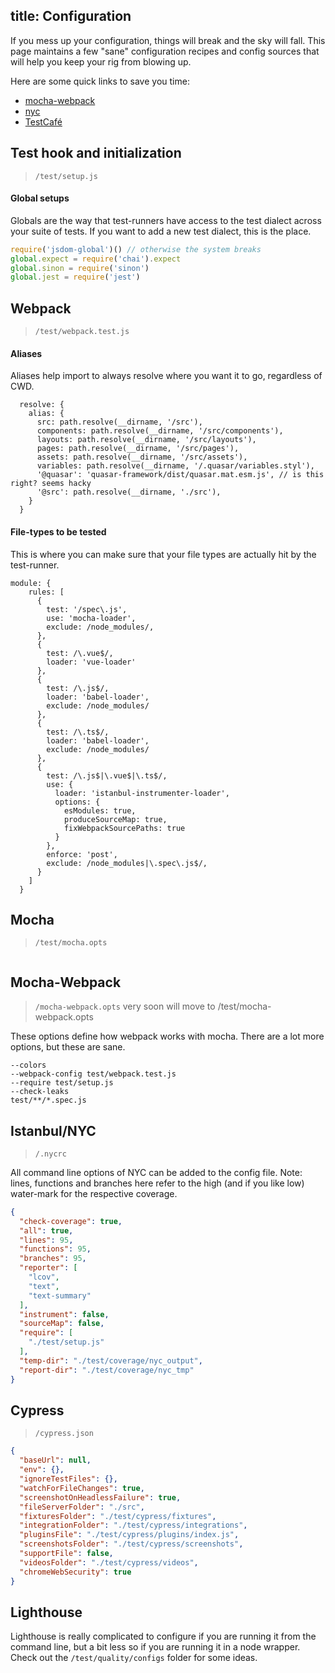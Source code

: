 title: Configuration
---

If you mess up your configuration, things will break and the sky will fall. This page maintains a few "sane" configuration recipes and config sources that will help you keep your rig from blowing up. 

Here are some quick links to save you time:
- [mocha-webpack](http://zinserjan.github.io/mocha-webpack/docs/installation/cli-usage.html)
- [nyc]()
- [TestCafé](https://github.com/DevExpress/testcafe)


## Test hook and initialization
> `/test/setup.js`

#### Global setups
Globals are the way that test-runners have access to the test dialect across your suite of tests. If you want to add a new test dialect, this is the place.

```js
require('jsdom-global')() // otherwise the system breaks
global.expect = require('chai').expect
global.sinon = require('sinon')
global.jest = require('jest')
```

## Webpack
> `/test/webpack.test.js`


#### Aliases
Aliases help import to always resolve where you want it to go, regardless of CWD. 
```
  resolve: {
    alias: {
      src: path.resolve(__dirname, '/src'),
      components: path.resolve(__dirname, '/src/components'),
      layouts: path.resolve(__dirname, '/src/layouts'),
      pages: path.resolve(__dirname, '/src/pages'),
      assets: path.resolve(__dirname, '/src/assets'),
      variables: path.resolve(__dirname, '/.quasar/variables.styl'),
      '@quasar': 'quasar-framework/dist/quasar.mat.esm.js', // is this right? seems hacky
      '@src': path.resolve(__dirname, './src'),
    }
  }
```

#### File-types to be tested
This is where you can make sure that your file types are actually hit by the test-runner.
```
module: {
    rules: [
      {
        test: '/spec\.js',
        use: 'mocha-loader',
        exclude: /node_modules/,
      },
      {
        test: /\.vue$/,
        loader: 'vue-loader'
      },
      {
        test: /\.js$/,
        loader: 'babel-loader',
        exclude: /node_modules/
      },
      {
        test: /\.ts$/,
        loader: 'babel-loader',
        exclude: /node_modules/
      },
      {
        test: /\.js$|\.vue$|\.ts$/,
        use: {
          loader: 'istanbul-instrumenter-loader',
          options: {
            esModules: true,
            produceSourceMap: true,
            fixWebpackSourcePaths: true
          }
        },
        enforce: 'post',
        exclude: /node_modules|\.spec\.js$/,
      }
    ]
  }
```
## Mocha
> `/test/mocha.opts`

``` 

```

## Mocha-Webpack
> `/mocha-webpack.opts`
> very soon will move to /test/mocha-webpack.opts

These options define how webpack works with mocha. There are a lot more options, but these are sane.
 
``` 
--colors
--webpack-config test/webpack.test.js
--require test/setup.js
--check-leaks
test/**/*.spec.js
```

## Istanbul/NYC
> `/.nycrc`

All command line options of NYC can be added to the config file. Note: lines, functions and branches here refer to the high (and if you like low) water-mark for the respective coverage.

```json
{
  "check-coverage": true,
  "all": true,
  "lines": 95,
  "functions": 95,
  "branches": 95,
  "reporter": [
    "lcov",
    "text",
    "text-summary"
  ],
  "instrument": false,
  "sourceMap": false,
  "require": [
    "./test/setup.js"
  ],
  "temp-dir": "./test/coverage/nyc_output",
  "report-dir": "./test/coverage/nyc_tmp"
}
```

## Cypress

> `/cypress.json`

```json
{
  "baseUrl": null,
  "env": {},
  "ignoreTestFiles": {},
  "watchForFileChanges": true,
  "screenshotOnHeadlessFailure": true,
  "fileServerFolder": "./src",
  "fixturesFolder": "./test/cypress/fixtures",
  "integrationFolder": "./test/cypress/integrations",
  "pluginsFile": "./test/cypress/plugins/index.js",
  "screenshotsFolder": "./test/cypress/screenshots",
  "supportFile": false,
  "videosFolder": "./test/cypress/videos",
  "chromeWebSecurity": true
}
```

## Lighthouse

Lighthouse is really complicated to configure if you are running it from the command line, but a bit less so if you are running it in a node wrapper. Check out the `/test/quality/configs` folder for some ideas.
